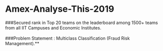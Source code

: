 # Amex-Analyse-This-2019
###Secured rank in Top 20 teams on the leaderboard among 1500+ teams from all IIT Campuses and Economic Institutes. <br><br>
###Problem Statement : Multiclass Classification (Fraud Risk Management).**
